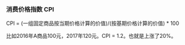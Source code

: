 ### 消费价格指数 CPI

CPI = (一组固定商品按当期价格计算的价值)/(按基期价格计算的价值) * 100

比如2016年A商品100元，2017年120元。CPI = 1.2。也就是上涨了20%。

